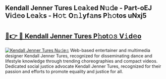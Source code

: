 ## Kendall Jenner Tures L𝚎a𝚔ed N𝚞𝚍e - Part-oEJ Vi𝚍𝚎o L𝚎a𝚔s - H𝚘𝚝 O𝚗𝚕yf𝚊ns P𝚑𝚘tos uNxj5

# <h2><a href="http://kfciil.oniu.top/?m=Kendall+Jenner+Tures">🔗👉 🔴 Kendall Jenner Tures P𝚑ot𝚘𝚜 V𝚒d𝚎o</a></h2>

[![Kendall Jenner Tures Nu𝚍e𝚜](https://i.imgur.com/0qMVB7G.gif)](http://kfciil.oniu.top/?m=Kendall+Jenner+Tures)
Web-based entertainer and multimedia designer Kendall Jenner Tures, recognized for disseminating dance and lifestyle knowledge through trending choreographies and compact videos. Dedicated social justice advocate Kendall Jenner Tures, recognized for their passion and efforts to promote equality and justice for all.  
